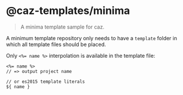 # @caz-templates/minima

> A minima template sample for caz.

A minimum template repository only needs to have a `template` folder in which all template files should be placed.

Only `<%= name %>` interpolation is available in the template file:

```ejs
<%= name %>
// => output project name

// or es2015 template literals
${ name }
```
